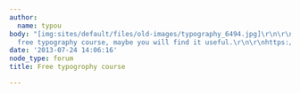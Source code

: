 ```yaml
---
author:
  name: typou
body: "[img:sites/default/files/old-images/typography_6494.jpg]\r\n\r\nCheck out this
  free typography course, maybe you will find it useful.\r\n\r\nhttps://www.keenjar.com/course/109-random-typography-and-graphic-design-techniques/"
date: '2013-07-24 14:06:16'
node_type: forum
title: Free typogrophy course

---
```

